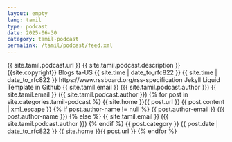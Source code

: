 ```yaml
---
layout: empty
lang: tamil
type: podcast
date: 2025-06-30
category: tamil-podcast
permalink: /tamil/podcast/feed.xml
---
```


<rss xmlns:atom="http://www.w3.org/2005/Atom" version="2.0">
	<channel>
		<title>{{ site.tamil.podcast.title }}</title>
		<link>{{ site.tamil.podcast.url }}</link>
		<description>{{ site.tamil.podcast.description }}</description>
		<copyright>{{site.copyright}}</copyright>
		<category>Blogs</category>
		<language>ta-US</language>
		<pubDate>{{ site.time | date_to_rfc822  }}</pubDate>
		<lastBuildDate>{{ site.time | date_to_rfc822  }}</lastBuildDate>
		<atom:link href="{{ site.tamil.podcast.url }}/feed.xml" rel="self" type="application/rss+xml" />
		<docs>https://www.rssboard.org/rss-specification</docs>
		<generator>Jekyll Liquid Template in Github</generator>
		<managingEditor>{{ site.tamil.email }} ({{ site.tamil.podcast.author }})</managingEditor>
		<webMaster>{{ site.tamil.email }} ({{ site.tamil.podcast.author }})</webMaster>
		{% for post in site.categories.tamil-podcast %}
			<item>
				<title>{{ post.title | xml_escape }}</title>
				<link>{{ site.home }}{{ post.url }}</link>
				<description>{{ post.content | xml_escape }}</description>
			{% if post.author-name != null %}
				<author>{{ post.author-email }} ({{ post.author-name }})</author>
			{% else %}
				<author>{{ site.tamil.email }} ({{ site.tamil.podcast.author }})</author>
			{% endif %}
				<category>{{ post.category }}</category>
				<pubDate>{{ post.date | date_to_rfc822  }}</pubDate>
				<guid isPermaLink="true">{{ site.home }}{{ post.url }}</guid>
			</item>
		{% endfor %}
	</channel>
</rss>
